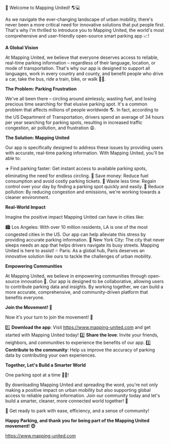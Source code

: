 🚨 Welcome to Mapping United! 🌎💻

As we navigate the ever-changing landscape of urban mobility, there's never been a more critical need for innovative solutions that put people first. That's why I'm thrilled to introduce you to Mapping United, the world's most comprehensive and user-friendly open-source smart parking app 📈!

**A Global Vision**

At Mapping United, we believe that everyone deserves access to reliable, real-time parking information – regardless of their language, location, or mode of transportation. That's why our app is designed to support all languages, work in every country and county, and benefit people who drive a car, take the bus, ride a train, bike, or walk 🚶‍♀️.

**The Problem: Parking Frustration**

We've all been there – circling around aimlessly, wasting fuel, and losing precious time searching for that elusive parking spot. It's a common problem that affects millions of people worldwide 🌎. In fact, according to the US Department of Transportation, drivers spend an average of 34 hours per year searching for parking spots, resulting in increased traffic congestion, air pollution, and frustration 😩.

**The Solution: Mapping United**

Our app is specifically designed to address these issues by providing users with accurate, real-time parking information. With Mapping United, you'll be able to:

✈️ Find parking faster: Get instant access to available parking spots, eliminating the need for endless circling.
💸 Save money: Reduce fuel consumption and avoid costly parking tickets.
🌟 Waste less time: Regain control over your day by finding a parking spot quickly and easily.
🌊 Reduce pollution: By reducing congestion and emissions, we're working towards a cleaner environment.

**Real-World Impact**

Imagine the positive impact Mapping United can have in cities like:

🏙️ Los Angeles: With over 10 million residents, LA is one of the most congested cities in the US. Our app can help alleviate this stress by providing accurate parking information.
🗽️ New York City: The city that never sleeps needs an app that helps drivers navigate its busy streets. Mapping United is here to assist!
💦 Paris: As a global hub, Paris deserves an innovative solution like ours to tackle the challenges of urban mobility.

**Empowering Communities**

At Mapping United, we believe in empowering communities through open-source innovation 🌟. Our app is designed to be collaborative, allowing users to contribute parking data and insights. By working together, we can build a more accurate, comprehensive, and community-driven platform that benefits everyone.

**Join the Movement! 🎉**

Now it's your turn to join the movement! 💪

1️⃣ **Download the app**: Visit https://www.mapping-united.com and get started with Mapping United today!
2️⃣ **Share the love**: Invite your friends, neighbors, and communities to experience the benefits of our app.
3️⃣ **Contribute to the community**: Help us improve the accuracy of parking data by contributing your own experiences.

**Together, Let's Build a Smarter World**

One parking spot at a time 🚨💥!

By downloading Mapping United and spreading the word, you're not only making a positive impact on urban mobility but also supporting global access to reliable parking information. Join our community today and let's build a smarter, cleaner, more connected world together! 💖

🔴 Get ready to park with ease, efficiency, and a sense of community!

**Happy Parking, and thank you for being part of the Mapping United movement! 😊**

https://www.mapping-united.com